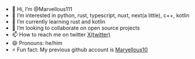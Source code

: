 - 👋 Hi, I’m @Marvellous111
- 👀 I’m interested in python, rust, typescript, nuxt, next(a little), c++, kotlin
- 🌱 I’m currently learning rust and kotlin
- 💞️ I’m looking to collaborate on open source projects
- 📫 How to reach me on twitter <a href="x.com/marvellous_n_">X(twitter)</a>
- 😄 Pronouns: he/him
- ⚡ Fun fact: My previous github account is <a href="github.com/marvellous10">Marvellous10</a>

<!---
Marvellous111/Marvellous111 is a ✨ special ✨ repository because its `README.md` (this file) appears on your GitHub profile.
You can click the Preview link to take a look at your changes.
--->
